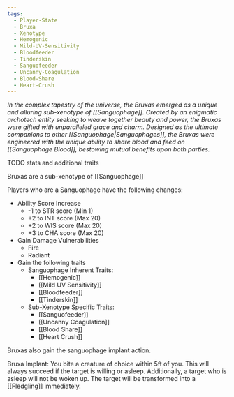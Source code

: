 ```yaml
---
tags:
  - Player-State
  - Bruxa
  - Xenotype
  - Hemogenic
  - Mild-UV-Sensitivity
  - Bloodfeeder
  - Tinderskin
  - Sanguofeeder
  - Uncanny-Coagulation
  - Blood-Share
  - Heart-Crush
---
```

*In the complex tapestry of the universe, the Bruxas emerged as a unique and alluring sub-xenotype of [[Sanguophage]]. Created by an enigmatic archotech entity seeking to weave together beauty and power, the Bruxas were gifted with unparalleled grace and charm. Designed as the ultimate companions to other [[Sanguophage|Sanguophages]], the Bruxas were engineered with the unique ability to share blood and feed on [[Sanguophage Blood]], bestowing mutual benefits upon both parties.*

TODO stats and additional traits

Bruxas are a sub-xenotype of [[Sanguophage]]

Players who are a Sanguophage have the following changes:
* Ability Score Increase
	* -1 to STR score (Min 1)
	* +2 to INT score (Max 20)
	* +2 to WIS score (Max 20)
	* +3 to CHA score (Max 20)
* Gain Damage Vulnerabilities
	* Fire
	* Radiant
* Gain the following traits
	* Sanguophage Inherent Traits:
		* [[Hemogenic]]
		* [[Mild UV Sensitivity]]
		* [[Bloodfeeder]]
		* [[Tinderskin]]
	* Sub-Xenotype Specific Traits:
		* [[Sanguofeeder]]
		* [[Uncanny Coagulation]]
		* [[Blood Share]]
		* [[Heart Crush]]


Bruxas also gain the sanguophage implant action.

Bruxa Implant:
You bite a creature of choice within 5ft of you. This will always succeed if the target is willing or asleep. Additionally, a target who is asleep will not be woken up. The target will be transformed into a [[Fledgling]] immediately.